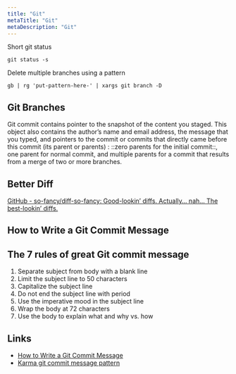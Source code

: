 ```yaml
---
title: "Git"
metaTitle: "Git"
metaDescription: "Git"
---
```


Short git status

```
git status -s
```

Delete multiple branches using a pattern

```
gb | rg 'put-pattern-here-' | xargs git branch -D
```

Git Branches
---

Git commit contains pointer to the snapshot of the content you staged. This object also contains the author’s name and email address, the message that you typed, and pointers to the commit or commits that directly came before this commit (its parent or parents) : ::zero parents for the initial commit::, one parent for normal commit, and multiple parents for a commit that results from a merge of two or more branches.

Better Diff
---

[GitHub - so-fancy/diff-so-fancy: Good-lookin’ diffs. Actually… nah… The best-lookin’ diffs.](https://github.com/so-fancy/diff-so-fancy)

How to Write a Git Commit Message
---------------------------------

The 7 rules of great Git commit message
---

1.	Separate subject from body with a blank line
2.	Limit the subject line to 50 characters
3.	Capitalize the subject line
4.	Do not end the subject line with period
5.	Use the imperative mood in the subject line
6.	Wrap the body at 72 characters
7.	Use the body to explain what and why vs. how

Links
---

-	[How to Write a Git Commit Message](https://chris.beams.io/posts/git-commit/)
-	[Karma git commit message pattern](http://karma-runner.github.io/4.0/dev/git-commit-msg.html)
